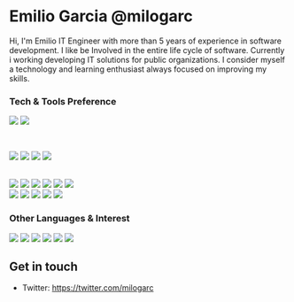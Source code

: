 # Emilio Garcia @milogarc

Hi, I'm Emilio IT Engineer with more than 5 years of experience in software development. I like be Involved in the entire life cycle of software. Currently i working developing IT solutions for public organizations. I consider myself a technology and learning enthusiast always focused on improving my skills.




### Tech & Tools Preference <br>

[comment]: <Languages>
<img src = "https://img.shields.io/badge/Python--01579b?style=for-the-badge&logo=python">
<img src = "https://img.shields.io/badge/Javascript--ffeb3b?style=for-the-badge&logo=javascript">


<br>

[comment]: <Frameworks>
<img src="https://img.shields.io/badge/django%20-%23092E20.svg?&style=for-the-badge&logo=django&logoColor=white">
<img src="https://img.shields.io/badge/flask%20-%23000.svg?&style=for-the-badge&logo=flask&logoColor=white">
<img src="https://img.shields.io/badge/node.js%20-%2343853D.svg?&style=for-the-badge&logo=node.js&logoColor=white">
<img src="https://img.shields.io/badge/express.js%20-%23404d59.svg?&style=for-the-badge">

<br>

[comment]: <Tools>

<img src="https://img.shields.io/badge/mysql-%2300f.svg?&style=for-the-badge&logo=mysql&logoColor=white"/>
<img src ="https://img.shields.io/badge/postgres-%23316192.svg?&style=for-the-badge&logo=postgresql&logoColor=white"/>
<img src ="https://img.shields.io/badge/sqlite-%2307405e.svg?&style=for-the-badge&logo=sqlite&logoColor=white"/>
<img src ="https://img.shields.io/badge/MongoDB-%234ea94b.svg?&style=for-the-badge&logo=mongodb&logoColor=white"/>
<img src="https://img.shields.io/badge/apache%20-%23D42029.svg?&style=for-the-badge&logo=apache&logoColor=white"/>
<img src="https://img.shields.io/badge/nginx%20-%23009639.svg?&style=for-the-badge&logo=nginx&logoColor=white"/>
<br>
<img src = "https://img.shields.io/badge/HTML-e65100?style=flat&logo=html5&logoColor=white">
<img src = "https://img.shields.io/badge/CSS-01579b?style=flat&logo=css3&logoColor=white">
<img src="https://img.shields.io/badge/-Bootstrap-4527a0?style=flat&logo=bootstrap&logoColor=white">
<img src = "https://img.shields.io/badge/Foundation-1565c0?style=flat&logo=foundation&logoColor=white">
<img src = "https://img.shields.io/badge/Materializecss-ef9a9a?style=flat&logo=materializecss&logoColor=white">



<nr>

### Other Languages & Interest

<img src="https://img.shields.io/badge/Linux%20-%23121011.svg?&style=for-the-badge&logo=gnu-bash&logoColor=white"/>
<img src="https://img.shields.io/badge/docker%20-%230db7ed.svg?&style=for-the-badge&logo=docker&logoColor=white"/>
<img src="https://img.shields.io/badge/shell_script%20-%23121011.svg?&style=for-the-badge&logo=gnu-bash&logoColor=white"/>
<img src="https://img.shields.io/badge/php-%23777BB4.svg?&style=for-the-badge&logo=php&logoColor=white"/>
<img src="https://img.shields.io/badge/markdown-%23000000.svg?&style=for-the-badge&logo=markdown&logoColor=white"/>
<img src="https://img.shields.io/badge/git%20-%23F05033.svg?&style=for-the-badge&logo=git&logoColor=white"/>




## Get in touch
- Twitter: https://twitter.com/milogarc

